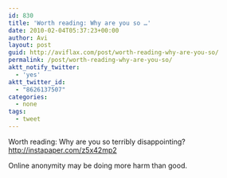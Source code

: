 ```yaml
---
id: 830
title: 'Worth reading: Why are you so …'
date: 2010-02-04T05:37:23+00:00
author: Avi
layout: post
guid: http://aviflax.com/post/worth-reading-why-are-you-so/
permalink: /post/worth-reading-why-are-you-so/
aktt_notify_twitter:
  - 'yes'
aktt_twitter_id:
  - "8626137507"
categories:
  - none
tags:
  - tweet
---
```

Worth reading: Why are you so terribly disappointing? <a href="http://instapaper.com/z5x42mp2" rel="nofollow">http://instapaper.com/z5x42mp2</a>

Online anonymity may be doing more harm than good.